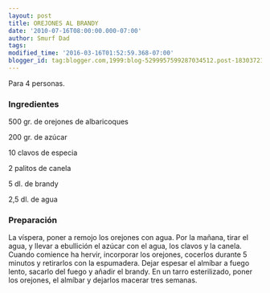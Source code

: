 ```yaml
---
layout: post
title: OREJONES AL BRANDY
date: '2010-07-16T08:00:00.000-07:00'
author: Smurf Dad
tags: 
modified_time: '2016-03-16T01:52:59.368-07:00'
blogger_id: tag:blogger.com,1999:blog-5299957599287034512.post-1830372197000438032
---
```


Para 4 personas.

<h3>Ingredientes</h3>

500 gr. de orejones de albaricoques

200 gr. de azúcar

10 clavos de especia

2 palitos de canela

5 dl. de brandy

2,5 dl. de agua

<h3>Preparación</h3>

La víspera, poner a remojo los orejones con agua. Por la mañana, tirar el agua, y llevar a ebullición el azúcar con el agua, los clavos y la canela. Cuando comience ha hervir, incorporar los orejones, cocerlos durante 5 minutos y retirarlos con la espumadera. Dejar espesar el almíbar a fuego lento, sacarlo del fuego y añadir el brandy. En un tarro esterilizado, poner los orejones, el almíbar y dejarlos macerar tres semanas.

